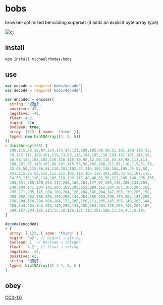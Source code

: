 # bobs
browser-optimised bencoding superset (it adds an explicit byte array type)

[![ci](https://travis-ci.org/michaelrhodes/bobs.svg?branch=master)](https://travis-ci.org/michaelrhodes/bobs)

## install
```sh
npm install michaelrhodes/bobs
```

## use
```js
var encode = require('bobs/encode')
var decode = require('bobs/decode')

var encoded = encode({
  string: 'ẕ̢͒͛͗ͪ̓ḁ̢͑͆̌̍̎ͨ͘l̶̜̖͍̞ͨͫ͑̽̀̑̓͂͞g̷͖̜̤̬͖ͪo͑͌͐̐̐̌̍ͣ̀͏̥̻̹',
  positive: 42,
  negative: -42,
  float: 4.2,
  bigint: 42n,
  boolean: true,
  array: [123, { some: 'thing' }],
  typed: new Uint8Array([4, 5, 6])
})
> Uint8Array(238) [
  100,115,53,58,97,114,114,97,121,108,105,49,50,51,101,100,115,52,
  58,115,111,109,101,115,53,58,116,104,105,110,103,101,101,115,54,
  58,98,105,103,105,110,116,115,50,58,52,50,115,55,58,98,111,111,
  108,101,97,110,105,49,101,115,53,58,102,108,111,97,116,115,51,58,
  52,46,50,115,56,58,110,101,103,97,116,105,118,101,105,45,52,50,
  101,115,56,58,112,111,115,105,116,105,118,101,105,52,50,101,115,
  54,58,115,116,114,105,110,103,115,49,48,53,58,122,205,146,205,155,
  205,151,205,170,204,147,204,162,204,177,97,205,145,205,134,204,
  140,204,141,204,142,205,168,205,152,204,162,204,165,108,205,168,
  205,171,205,145,204,189,204,128,204,145,204,147,205,130,205,158,
  204,182,204,156,204,150,205,141,204,158,103,205,170,204,183,205,
  150,204,156,204,164,204,172,205,150,111,205,145,205,140,205,144,
  204,144,204,144,204,140,204,141,205,163,204,128,205,143,204,165,
  204,187,204,185,115,53,58,116,121,112,101,100,51,58,4,5,6,101
]

decode(encoded)
> {
  array: [ 123, { some: 'thing' } ],
  bigint: '42', // bigint → string
  boolean: 1, // boolean → integer
  float: '4.2', // float → string
  negative: -42,
  positive: 42,
  string: 'ẕ̢͒͛͗ͪ̓ḁ̢͑͆̌̍̎ͨ͘l̶̜̖͍̞ͨͫ͑̽̀̑̓͂͞g̷͖̜̤̬͖ͪo͑͌͐̐̐̌̍ͣ̀͏̥̻̹',
  typed: Uint8Array(3) [ 4, 5, 6 ]
}
```

## obey
[CC0-1.0](https://creativecommons.org/publicdomain/zero/1.0/)
